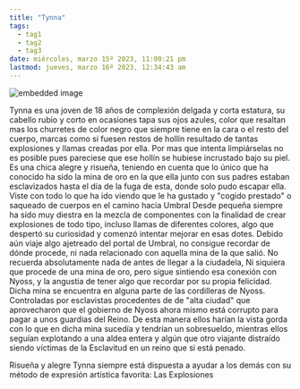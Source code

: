 ```yaml
---
title: "Tynna"
tags:
  - tag1
  - tag2
  - tag3
date: miércoles, marzo 15º 2023, 11:00:21 pm
lastmod: jueves, marzo 16º 2023, 12:34:43 am
---
```


![embedded image](https://assets.legendkeeper.com/dbd93d04-0529-4313-aa18-35c5d83961a2.jpg "Attachment")

Tynna es una joven de 18 años de complexión delgada y corta estatura, su cabello rubio y corto en ocasiones tapa sus ojos azules, color que resaltan mas los churretes de color negro que siempre tiene en la cara o el resto del cuerpo, marcas como si fuesen restos de hollín resultado de tantas explosiones y llamas creadas por ella. Por mas que intenta limpiárselas no es posible pues pareciese que ese hollín se hubiese incrustado bajo su piel. Es una chica alegre y risueña, teniendo en cuenta que lo único que ha conocido ha sido la mina de oro en la que ella junto con sus padres estaban esclavizados hasta el día de la fuga de esta, donde solo pudo escapar ella. Viste con todo lo que ha ido viendo que le ha gustado y "cogido prestado" o saqueado de cuerpos en el camino hacia Umbral Desde pequeña siempre ha sido muy diestra en la mezcla de componentes con la finalidad de crear explosiones de todo tipo, incluso llamas de diferentes colores, algo que despertó su curiosidad y comenzó intentar mejorar en esas dotes. Debido aún viaje algo ajetreado del portal de Umbral, no consigue recordar de dónde procede, ni nada relacionado con aquella mina de la que salió. No recuerda absolutamente nada de antes de llegar a la ciudadela, Ni siquiera que procede de una mina de oro, pero sigue sintiendo esa conexión con Nyoss, y la angustia de tener algo que recordar por su propia felicidad. Dicha mina se encuentra en alguna parte de las cordilleras de Nyoss. Controladas por esclavistas procedentes de de "alta ciudad" que aprovecharon que el gobierno de Nyoss ahora mismo está corrupto para pagar a unos guardias del Reino. De esta manera ellos harían la vista gorda con lo que en dicha mina sucedía y tendrían un sobresueldo, mientras ellos seguían explotando a una aldea entera y algún que otro viajante distraído siendo víctimas de la Esclavitud en un reino que si está penado.

Risueña y alegre Tynna siempre está dispuesta a ayudar a los demás con su método de expresión artística favorita: Las Explosiones